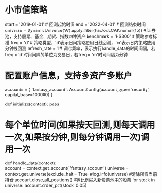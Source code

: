 # 小市值策略

start = '2019-01-01'                       # 回测起始时间
end = '2022-04-01'                         # 回测结束时间
universe = DynamicUniverse('A').apply_filter(Factor.LCAP.nsmall(15))        # 证券池，支持股票、基金、期货、指数四种资产
benchmark = 'HS300'                        # 策略参考标准
freq = 'd'                                 # 策略类型，'d'表示日间策略使用日线回测，'m'表示日内策略使用分钟线回测
refresh_rate = 1                      # 调仓频率，表示执行handle_data的时间间隔，若freq = 'd'时间间隔的单位为交易日，若freq = 'm'时间间隔为分钟
  
# 配置账户信息，支持多资产多账户
accounts = {
    'fantasy_account': AccountConfig(account_type='security', capital_base=100000)
}
  
def initialize(context):
    pass
  
# 每个单位时间(如果按天回测,则每天调用一次,如果按分钟,则每分钟调用一次)调用一次
def handle_data(context):    
    account = context.get_account( 'fantasy_account')
    universe = context.get_universe(exclude_halt = True)
    #log.info(universe)
    #清除所有当前持仓
    account.close_all_positions()
    #等比例买入新股票池中的股票
    for stock in universe:
        account.order_pct(stock, 0.05)